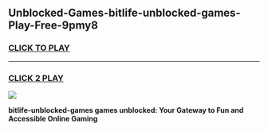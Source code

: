 
## Unblocked-Games-bitlife-unblocked-games-Play-Free-9pmy8
<h3>
<a href="https://premium76.site?title=bitlife-unblocked-games&ref=15A">CLICK TO PLAY</a></h3>
<hr>

<h3>
<a href="https://premium76.site?title=bitlife-unblocked-games&ref=15A">CLICK 2 PLAY</a>
  
</h3>

<a href="https://premium76.site?title=bitlife-unblocked-games&ref=15A"><img src="https://clearcache.store/games.png"></a>


**bitlife-unblocked-games games unblocked: Your Gateway to Fun and Accessible Online Gaming**

